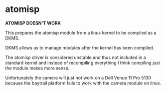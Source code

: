 # atomisp

**ATOMISP DOESN'T WORK**

This prepares the atomisp module from a linux kernel to be compiled as a DKMS.

DKMS allows us to manage modules after the kernel has been compiled.

The atomisp driver is considered unstable and thus not included in a standard kernel
and instead of recompiling everything I think compiling just the module
makes more sense.

Unfortunately the camera will just not work on a Dell Venue 11 Pro 5130
because the baytrail platform fails to work with the camera module on linux.

